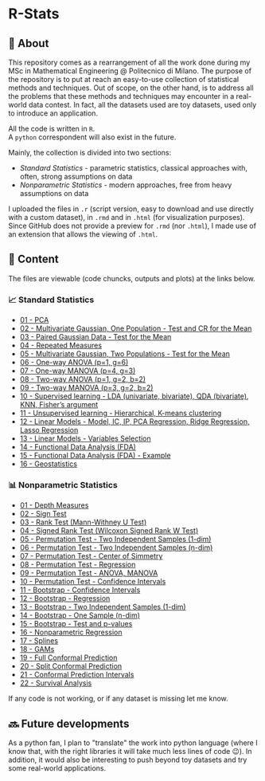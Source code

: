 # **R-Stats**

## 📖 **About**
This repository comes as a rearrangement of all the work done during my MSc in Mathematical Engineering @ Politecnico di Milano. The purpose of the repository is to put at reach an easy-to-use collection of statistical methods and techniques. Out of scope, on the other hand, is to address all the problems that these methods and techniques may encounter in a real-world data contest. In fact, all the datasets used are toy datasets, used only to introduce an application.

All the code is written in `R`.<br>
A `python` correspondent will also exist in the future.

Mainly, the collection is divided into two sections:
* *Standard Statistics* - parametric statistics, classical approaches with, often, strong assumptions on data
* *Nonparametric Statistics* - modern approaches, free from heavy assumptions on data

I uploaded the files in `.r` (script version, easy to download and use directly with a custom dataset), in `.rmd` and in `.html` (for visualization purposes). Since GitHub does not provide a preview for `.rmd` (nor `.html`), I made use of an extension that allows the viewing of `.html`. 

## 📁 **Content**
The files are viewable (code chuncks, outputs and plots) at the links below. 

### 📈 **Standard Statistics**

* [01 - PCA](https://htmlpreview.github.io/?https://github.com/PaulinoMoskwa/R-Stats/blob/master/HTML/AppliedStatistics%20-%2001%20-%20PCA.html)
* [02 - Multivariate Gaussian, One Population - Test and CR for the Mean](https://htmlpreview.github.io/?https://github.com/PaulinoMoskwa/R-Stats/blob/master/HTML/AppliedStatistics%20-%2002%20-%20Multivariate%20Gaussian%2C%20One%20Population%20-%20Test%20and%20CR%20for%20the%20Mean.html)
* [03 - Paired Gaussian Data - Test for the Mean](https://htmlpreview.github.io/?https://github.com/PaulinoMoskwa/R-Stats/blob/master/HTML/AppliedStatistics%20-%2003%20-%20Paired%20Gaussian%20Data%20-%20Test%20for%20the%20Mean.html)
* [04 - Repeated Measures](https://htmlpreview.github.io/?https://github.com/PaulinoMoskwa/R-Stats/blob/master/HTML/AppliedStatistics%20-%2004%20-%20Repeated%20Measures.html)
* [05 - Multivariate Gaussian, Two Populations - Test for the Mean](https://htmlpreview.github.io/?https://github.com/PaulinoMoskwa/R-Stats/blob/master/HTML/AppliedStatistics%20-%2005%20-%20Multivariate%20Gaussian%2C%20Two%20Populations%20-%20Test%20for%20the%20Mean.html)
* [06 - One-way ANOVA (p=1, g=6)](https://htmlpreview.github.io/?https://github.com/PaulinoMoskwa/R-Stats/blob/master/HTML/AppliedStatistics%20-%2006%20-%20One-way%20ANOVA%20(p%3D1%2C%20g%3D6).html)
* [07 - One-way MANOVA (p=4, g=3)](https://htmlpreview.github.io/?https://github.com/PaulinoMoskwa/R-Stats/blob/master/HTML/AppliedStatistics%20-%2007%20-%20One-way%20MANOVA%20(p%3D4%2C%20g%3D3).html)
* [08 - Two-way ANOVA (p=1, g=2, b=2)](https://htmlpreview.github.io/?https://github.com/PaulinoMoskwa/R-Stats/blob/master/HTML/AppliedStatistics%20-%2008%20-%20Two-way%20ANOVA%20(p%3D1%2C%20g%3D2%2C%20b%3D2).html)
* [09 - Two-way MANOVA (p=3, g=2, b=2)](https://htmlpreview.github.io/?https://github.com/PaulinoMoskwa/R-Stats/blob/master/HTML/AppliedStatistics%20-%2009%20-%20Two-way%20MANOVA%20(p%3D3%2C%20g%3D2%2C%20b%3D2).html)
* [10 - Supervised learning - LDA (univariate, bivariate), QDA (bivariate), KNN, Fisher’s argument](https://htmlpreview.github.io/?https://github.com/PaulinoMoskwa/R-Stats/blob/master/HTML/AppliedStatistics%20-%2010%20-%20Supervised%20learning%20-%20LDA%20(univariate%2C%20bivariate)%2C%20QDA%20(bivariate)%2C%20KNN%2C%20Fisher%E2%80%99s%20argument.html)
* [11 - Unsupervised learning - Hierarchical, K-means clustering](https://htmlpreview.github.io/?https://github.com/PaulinoMoskwa/R-Stats/blob/master/HTML/AppliedStatistics%20-%2011%20-%20Unsupervised%20learning%20-%20Hierarchical%2C%20K-means%20clustering.html)
* [12 - Linear Models - Model, IC, IP, PCA Regression, Ridge Regression, Lasso Regression](https://htmlpreview.github.io/?https://github.com/PaulinoMoskwa/R-Stats/blob/master/HTML/AppliedStatistics%20-%2012%20-%20Linear%20Models%20-%20Model%2C%20IC%2C%20IP%2C%20PCA%20Regression%2C%20Ridge%20Regression%2C%20Lasso%20Regression.html)
* [13 - Linear Models - Variables Selection](https://htmlpreview.github.io/?https://github.com/PaulinoMoskwa/R-Stats/blob/master/HTML/AppliedStatistics%20-%2013%20-%20Linear%20Models%20-%20Variables%20Selection.html)
* [14 - Functional Data Analysis (FDA)](https://htmlpreview.github.io/?https://github.com/PaulinoMoskwa/R-Stats/blob/master/HTML/AppliedStatistics%20-%2014%20-%20Functional%20Data%20Analysis%20(FDA).html)
* [15 - Functional Data Analysis (FDA) - Example](https://htmlpreview.github.io/?https://github.com/PaulinoMoskwa/R-Stats/blob/master/HTML/AppliedStatistics%20-%2015%20-%20Functional%20Data%20Analysis%20(FDA)%20-%20Example.html)
* [16 - Geostatistics](https://htmlpreview.github.io/?https://github.com/PaulinoMoskwa/R-Stats/blob/master/HTML/AppliedStatistics%20-%2016%20-%20Geostatistics.html)

### 📊 **Nonparametric Statistics**

* [01 - Depth Measures](https://htmlpreview.github.io/?https://github.com/PaulinoMoskwa/R-Stats/blob/master/HTML/NPStatistics%20-%2001%20-%20Depth%20Measures.html)
* [02 - Sign Test](https://htmlpreview.github.io/?https://github.com/PaulinoMoskwa/R-Stats/blob/master/HTML/NPStatistics%20-%2002%20-%20Sign%20Test.html)
* [03 - Rank Test (Mann-Withney U Test)](https://htmlpreview.github.io/?https://github.com/PaulinoMoskwa/R-Stats/blob/master/HTML/NPStatistics%20-%2003%20-%20Rank%20Test%20(Mann-Withney%20U%20Test).html)
* [04 - Signed Rank Test (Wilcoxon Signed Rank W Test)](https://htmlpreview.github.io/?https://github.com/PaulinoMoskwa/R-Stats/blob/master/HTML/NPStatistics%20-%2004%20-%20Signed%20Rank%20Test%20(Wilcoxon%20Signed%20Rank%20W%20Test).html)
* [05 - Permutation Test - Two Independent Samples (1-dim)](https://htmlpreview.github.io/?https://github.com/PaulinoMoskwa/R-Stats/blob/master/HTML/NPStatistics%20-%2005%20-%20Permutation%20Test%20-%20Two%20Independent%20Samples%20(1-dim).html)
* [06 - Permutation Test - Two Independent Samples (n-dim)](https://htmlpreview.github.io/?https://github.com/PaulinoMoskwa/R-Stats/blob/master/HTML/NPStatistics%20-%2006%20-%20Permutation%20Test%20-%20Two%20Independent%20Samples%20(n-dim).html)
* [07 - Permutation Test - Center of Simmetry](https://htmlpreview.github.io/?https://github.com/PaulinoMoskwa/R-Stats/blob/master/HTML/NPStatistics%20-%2007%20-%20Permutation%20Test%20-%20Center%20of%20Simmetry.html)
* [08 - Permutation Test - Regression](https://htmlpreview.github.io/?https://github.com/PaulinoMoskwa/R-Stats/blob/master/HTML/NPStatistics%20-%2008%20-%20Permutation%20Test%20-%20Regression.html)
* [09 - Permutation Test - ANOVA, MANOVA](https://htmlpreview.github.io/?https://github.com/PaulinoMoskwa/R-Stats/blob/master/HTML/NPStatistics%20-%2009%20-%20Permutation%20Test%20-%20ANOVA%2C%20MANOVA.html)
* [10 - Permutation Test - Confidence Intervals](https://htmlpreview.github.io/?https://github.com/PaulinoMoskwa/R-Stats/blob/master/HTML/NPStatistics%20-%2010%20-%20Permutation%20Test%20-%20Confidence%20Intervals.html)
* [11 - Bootstrap - Confidence Intervals](https://htmlpreview.github.io/?https://github.com/PaulinoMoskwa/R-Stats/blob/master/HTML/NPStatistics%20-%2011%20-%20Bootstrap%20-%20Confidence%20Intervals.html)
* [12 - Bootstrap - Regression](https://htmlpreview.github.io/?https://github.com/PaulinoMoskwa/R-Stats/blob/master/HTML/NPStatistics%20-%2012%20-%20Bootstrap%20-%20Regression.html)
* [13 - Bootstrap - Two Independent Samples (1-dim)](https://htmlpreview.github.io/?https://github.com/PaulinoMoskwa/R-Stats/blob/master/HTML/NPStatistics%20-%2013%20-%20Bootstrap%20-%20Two%20Independent%20Samples%20(1-dim).html)
* [14 - Bootstrap - One Sample (n-dim)](https://htmlpreview.github.io/?https://github.com/PaulinoMoskwa/R-Stats/blob/master/HTML/NPStatistics%20-%2014%20-%20Bootstrap%20-%20One%20Sample%20(n-dim).html)
* [15 - Bootstrap - Test and p-values](https://htmlpreview.github.io/?https://github.com/PaulinoMoskwa/R-Stats/blob/master/HTML/NPStatistics%20-%2015%20-%20Bootstrap%20-%20Test%20and%20p-values.html)
* [16 - Nonparametric Regression](https://htmlpreview.github.io/?https://github.com/PaulinoMoskwa/R-Stats/blob/master/HTML/NPStatistics%20-%2016%20-%20Nonparametric%20Regression.html)
* [17 - Splines](https://htmlpreview.github.io/?https://github.com/PaulinoMoskwa/R-Stats/blob/master/HTML/NPStatistics%20-%2017%20-%20Splines.html)
* [18 - GAMs](https://htmlpreview.github.io/?https://github.com/PaulinoMoskwa/R-Stats/blob/master/HTML/NPStatistics%20-%2018%20-%20GAMs.html)
* [19 - Full Conformal Prediction](https://htmlpreview.github.io/?https://github.com/PaulinoMoskwa/R-Stats/blob/master/HTML/NPStatistics%20-%2019%20-%20Full%20Conformal%20Prediction.html)
* [20 - Split Conformal Prediction](https://htmlpreview.github.io/?https://github.com/PaulinoMoskwa/R-Stats/blob/master/HTML/NPStatistics%20-%2020%20-%20Split%20Conformal%20Prediction.html)
* [21 - Conformal Prediction Intervals](https://htmlpreview.github.io/?https://github.com/PaulinoMoskwa/R-Stats/blob/master/HTML/NPStatistics%20-%2021%20-%20Conformal%20Prediction%20Intervals.html)
* [22 - Survival Analysis](https://htmlpreview.github.io/?https://github.com/PaulinoMoskwa/R-Stats/blob/master/HTML/NPStatistics%20-%2022%20-%20Survival%20Analysis.html)

If any code is not working, or if any dataset is missing let me know.

## 🔜 **Future developments**
As a python fan, I plan to "translate" the work into python language (where I know that, with the right libraries it will take much less lines of code 😉). In addition, it would also be interesting to push beyond toy datasets and try some real-world applications.